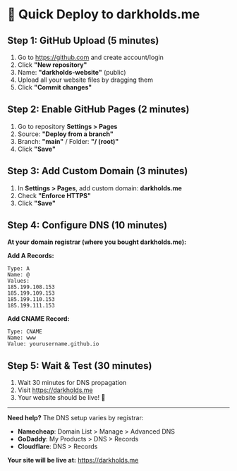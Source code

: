 # 🚀 Quick Deploy to darkholds.me

## Step 1: GitHub Upload (5 minutes)
1. Go to https://github.com and create account/login
2. Click **"New repository"** 
3. Name: **"darkholds-website"** (public)
4. Upload all your website files by dragging them
5. Click **"Commit changes"**

## Step 2: Enable GitHub Pages (2 minutes)
1. Go to repository **Settings > Pages**
2. Source: **"Deploy from a branch"** 
3. Branch: **"main"** / Folder: **"/ (root)"**
4. Click **"Save"**

## Step 3: Add Custom Domain (3 minutes)
1. In **Settings > Pages**, add custom domain: **darkholds.me**
2. Check **"Enforce HTTPS"**
3. Click **"Save"**

## Step 4: Configure DNS (10 minutes)
**At your domain registrar (where you bought darkholds.me):**

**Add A Records:**
```
Type: A
Name: @ 
Values: 
185.199.108.153
185.199.109.153  
185.199.110.153
185.199.111.153
```

**Add CNAME Record:**
```
Type: CNAME
Name: www
Value: yourusername.github.io
```

## Step 5: Wait & Test (30 minutes)
1. Wait 30 minutes for DNS propagation
2. Visit https://darkholds.me
3. Your website should be live! 🎉

---

**Need help?** The DNS setup varies by registrar:
- **Namecheap**: Domain List > Manage > Advanced DNS
- **GoDaddy**: My Products > DNS > Records  
- **Cloudflare**: DNS > Records

**Your site will be live at:** https://darkholds.me
